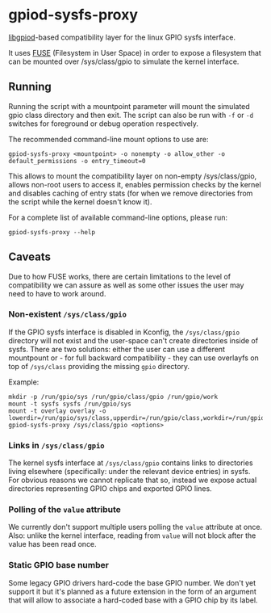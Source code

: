 <!-- SPDX-License-Identifier: MIT -->
<!-- SPDX-FileCopyrightText: 2024 Bartosz Golaszewski <bartosz.golaszewski@linaro.org> -->

# gpiod-sysfs-proxy

[libgpiod](https://git.kernel.org/pub/scm/libs/libgpiod/libgpiod.git/)-based
compatibility layer for the linux GPIO sysfs interface.

It uses [FUSE](https://www.kernel.org/doc/html/v6.3/filesystems/fuse.html)
(Filesystem in User Space) in order to expose a filesystem that can be mounted
over /sys/class/gpio to simulate the kernel interface.

## Running

Running the script with a mountpoint parameter will mount the simulated gpio
class directory and then exit. The script can also be run with `-f` or `-d`
switches for foreground or debug operation respectively.

The recommended command-line mount options to use are:

```
gpiod-sysfs-proxy <mountpoint> -o nonempty -o allow_other -o default_permissions -o entry_timeout=0
```

This allows to mount the compatibility layer on non-empty /sys/class/gpio,
allows non-root users to access it, enables permission checks by the kernel
and disables caching of entry stats (for when we remove directories from the
script while the kernel doesn't know it).

For a complete list of available command-line options, please run:

```
gpiod-sysfs-proxy --help
```

## Caveats

Due to how FUSE works, there are certain limitations to the level of
compatibility we can assure as well as some other issues the user may need
to have to work around.

### Non-existent `/sys/class/gpio`

If the GPIO sysfs interface is disabled in Kconfig, the `/sys/class/gpio`
directory will not exist and the user-space can't create directories inside
of sysfs. There are two solutions: either the user can use a different
mountpount or - for full backward compatibility - they can use overlayfs on
top of `/sys/class` providing the missing `gpio` directory.

Example:

```
mkdir -p /run/gpio/sys /run/gpio/class/gpio /run/gpio/work
mount -t sysfs sysfs /run/gpio/sys
mount -t overlay overlay -o lowerdir=/run/gpio/sys/class,upperdir=/run/gpio/class,workdir=/run/gpio/work,ro
gpiod-sysfs-proxy /sys/class/gpio <options>
```

### Links in `/sys/class/gpio`

The kernel sysfs interface at `/sys/class/gpio` contains links to directories
living elsewhere (specifically: under the relevant device entries) in sysfs.
For obvious reasons we cannot replicate that so, instead we expose actual
directories representing GPIO chips and exported GPIO lines.

### Polling of the `value` attribute

We currently don't support multiple users polling the `value` attribute at
once. Also: unlike the kernel interface, reading from `value` will not block
after the value has been read once.

### Static GPIO base number

Some legacy GPIO drivers hard-code the base GPIO number. We don't yet support
it but it's planned as a future extension in the form of an argument that will
allow to associate a hard-coded base with a GPIO chip by its label.
